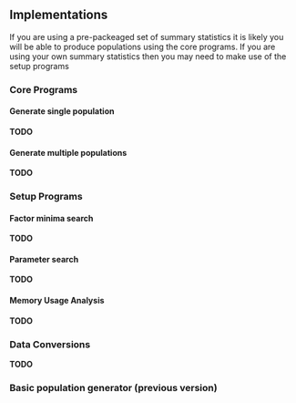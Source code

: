 ## Implementations

If you are using a pre-packeaged set of summary statistics it is likely you will be able to produce 
populations using the core programs. If you are using your own summary statistics then you may
need to make use of the setup programs

### Core Programs

#### Generate single population

__TODO__

#### Generate multiple populations

__TODO__

### Setup Programs

#### Factor minima search

__TODO__

#### Parameter search

__TODO__

#### Memory Usage Analysis

__TODO__

### Data Conversions

__TODO__

### Basic population generator (previous version)

